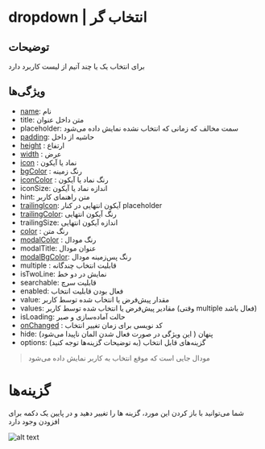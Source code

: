 # dropdown | انتخاب گر

## توضیحات

برای انتخاب یک یا چند آتیم از لیست کاربرد دارد

## ویژگی‌ها

- [name](/fa/properties/name.md): نام 
- title: متن داخل عنوان
- placeholder: سمت مخالف که زمانی که انتخاب نشده نمایش داده می‌شود
- [padding](/fa/properties/padding.md): حاشیه از داخل
- [height](/fa/properties/height.md) : ارتفاع
- [width](/fa/properties/width.md) : عرض
- [icon](/fa/properties/icon.md) : نماد یا آیکون
- [bgColor](/fa/properties/color.md) : رنگ زمینه
- [iconColor](/fa/properties/color.md) : رنگ نماد یا آیکون
- iconSize: اندازه نماد یا آیکون
- hint: متن راهنمای کاربر
- [trailingIcon](/fa/properties/icon.md): آیکون انتهایی در کنار placeholder
- [trailingColor](/fa/properties/color.md): رنگ آیکون انتهایی
- trailingSize: اندازه آیکون انتهایی
- [color](/fa/properties/color.md) : رنگ متن
- [modalColor](/fa/properties/color.md) : رنگ مودال
- modalTitle: عنوان مودال
- [modalBgColor](/fa/properties/color.md): رنگ پس‌زمینه مودال
- multiple : قابلیت انتخاب چندگانه
- isTwoLine: نمایش در دو خط
- searchable: قابلیت سرچ
- enabled: فعال بودن قابلیت انتخاب
- value: مقدار پیش‌فرض یا انتخاب شده توسط کاربر
- values: مقادیر پیش‌فرض یا انتخاب شده توسط کاربر (وقتی multiple فعال باشد)
- isLoading: حالت آماده‌سازی و صبر
- [onChanged](/fa/events.md) : کد نویسی برای زمان تغییر انتخاب
- hide: پنهان ( این ویژگی در صورت فعال شدن المان ناپیدا می‌شود)
- options: گزینه‌های قابل انتخاب (به توضیحات گزینه‌ها توجه کنید)

> مودال جایی است که موقع انتخاب به کاربر نمایش داده می‌شود

# گزینه‌ها

شما می‌توانید با باز کردن این مورد، گزینه ها را تغییر دهید و در پایین یک دکمه برای افزودن وجود دارد

![alt text](/doc/assets/images/properties/options.png)
